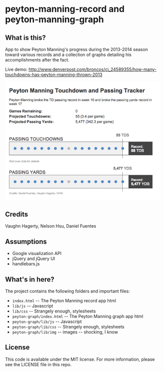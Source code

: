 peyton-manning-record and peyton-manning-graph
==============================================

What is this?
-------------

App to show Peyton Manning's progress during the 2013-2014 season toward various records and a collection of graphs detailing his accomplishments after the fact.

Live demo: http://www.denverpost.com/broncos/ci_24589355/how-many-touchdowns-has-peyton-manning-thrown-2013

![Peyton Manning record tracker](screenshots/pmp.png)

Credits
---------

Vaughn Hagerty, Nelson Hsu, Daniel Fuentes

Assumptions
-----------

* Google visualization API
* jQuery and jQuery UI
* handlebars.js

What's in here?
---------------

The project contains the following folders and important files:

* ``index.html`` -- The Peyton Manning record app html
* ``lib/js`` -- Javascript
* ``lib/css`` -- Strangely enough, stylesheets
* ``peyton-graph/index.html`` -- The Peyton Manning graph app html
* ``peyton-graph/lib/js`` -- Javascript
* ``peyton-graph/lib/css`` -- Strangely enough, stylesheets
* ``peyton-graph/lib/img`` -- images -- shocking, I know


License
----------

This code is available under the MIT license. For more information, please see the LICENSE file in this repo.

